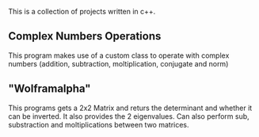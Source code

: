 This is a collection of projects written in c++.

## Complex Numbers Operations
This program makes use of a custom class to operate with complex numbers (addition, subtraction, moltiplication, conjugate and norm)

## "Wolframalpha"
This programs gets a 2x2 Matrix and returs the determinant and whether it can be inverted. It also provides the 2 eigenvalues. Can also perform sub, substraction and moltiplications between two matrices.
